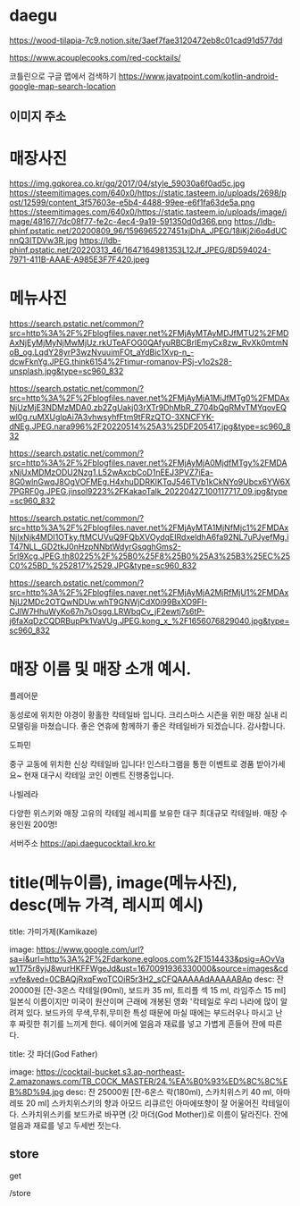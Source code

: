 # daegu

https://wood-tilapia-7c9.notion.site/3aef7fae3120472eb8c01cad91d577dd


https://www.acouplecooks.com/red-cocktails/



코틀린으로 구글 맵에서 검색하기
https://www.javatpoint.com/kotlin-android-google-map-search-location

## 이미지 주소
# 매장사진
https://img.gqkorea.co.kr/gq/2017/04/style_59030a6f0ad5c.jpg
https://steemitimages.com/640x0/https://static.tasteem.io/uploads/2698/post/12599/content_3f57603e-e5b4-4488-99ee-e6f1fa63de5a.png
https://steemitimages.com/640x0/https://static.tasteem.io/uploads/image/image/48167/7dc08f77-fe2c-4ec4-9a19-591350d0d366.png
https://ldb-phinf.pstatic.net/20200809_96/1596965227451xjDhA_JPEG/18iKj2i6o4dUCnnQ3ITDVw3R.jpg
https://ldb-phinf.pstatic.net/20220313_46/1647164981353L12Jf_JPEG/8D594024-7971-411B-AAAE-A985E3F7F420.jpeg

# 메뉴사진 
https://search.pstatic.net/common/?src=http%3A%2F%2Fblogfiles.naver.net%2FMjAyMTAyMDJfMTU2%2FMDAxNjEyMjMyNjMwMjUz.rkUTeAFOG0QAfyuRBCBrIEmyCx8zw_RvXk0mtmNoB_og.LqdY28yrP3wzNvuuimFOt_aYdBic1Xvp-n_-dcwFknYg.JPEG.think6154%2Ftimur-romanov-PSj-v1o2s28-unsplash.jpg&type=sc960_832

https://search.pstatic.net/common/?src=http%3A%2F%2Fblogfiles.naver.net%2FMjAyMjA1MjJfMTg0%2FMDAxNjUzMjE3NDMzMDA0.zb2ZgUakj03rXTr9DhMbR_Z704bQgRMvTMYqovEQwl0g.ruMXUglpAi7A3vhwsyhfFtm9tFRzQTO-3XNCFYK-dNEg.JPEG.nara996%2F20220514%25A3%25DF205417.jpg&type=sc960_832

https://search.pstatic.net/common/?src=http%3A%2F%2Fblogfiles.naver.net%2FMjAyMjA0MjdfMTgy%2FMDAxNjUxMDMzODU2Nzg1.L52wAxcbCoD1nEEJ3PVZ7iEa-8G0wlnGwqJ8OgVOFMEg.H4xhuDDRKlKTqJ546TVb1kCkNYo9Ubcx6YW6X7PGRF0g.JPEG.jinsol9223%2FKakaoTalk_20220427_100117717_09.jpg&type=sc960_832

https://search.pstatic.net/common/?src=http%3A%2F%2Fblogfiles.naver.net%2FMjAyMTA1MjNfMjc1%2FMDAxNjIxNjk4MDI1OTky.ftMCUVuQ9FQbXVOydqEIRdxeldhA6fa92NL7uPJyefMg.iT47NLL_GD2tkJ0nHzpNNbtWdyrGsqghGms2-5rl9Xcg.JPEG.th80225%2F%25B0%25F8%25B0%25A3%25B3%25EC%25C0%25BD_%252817%2529.JPG&type=sc960_832

https://search.pstatic.net/common/?src=http%3A%2F%2Fblogfiles.naver.net%2FMjAyMjA2MjRfMjU1%2FMDAxNjU2MDc2OTQwNDUw.whT9GNWjCdX0i99BxXO9FI-CJlW7HhuWyKo67n7sOsgg.LRWbqCv_jF2ewtj7s6tP-j6faXqDzCQDRBupPk1VaVUg.JPEG.kong_x_%2F1656076829040.jpg&type=sc960_832

# 매장 이름 및 매장 소개 예시.

플레어문

동성로에 위치한 야경이 황홀한 칵테일바 입니다. 크리스마스 시즌을 위한 매장 실내 리모델링을 마쳤습니다. 좋은 연휴에 함께하기 좋은 칵테일바가 되겠습니다. 감사합니다.

도파민

중구 교동에 위치한 신상 칵테일바 입니다! 인스타그램을 통한 이벤트로 경품 받아가세요~ 현재 대구시 칵테일 코인 이벤트 진행중입니다.

나빌레라

다양한 위스키와 매장 고유의 칵테일 레시피를 보유한 대구 최대규모 칵테일바. 매장 수용인원 200명!


서버주소 https://api.daegucocktail.kro.kr


# title(메뉴이름), image(메뉴사진), desc(메뉴 가격, 레시피 예시)


title: 가미가제(Kamikaze)

image: 
https://www.google.com/url?sa=i&url=http%3A%2F%2Fdarkone.egloos.com%2F1514433&psig=AOvVaw1T75r8yjJ8wurHKFFWgeJd&ust=1670091936330000&source=images&cd=vfe&ved=0CBAQjRxqFwoTCOiR5r3H2_sCFQAAAAAdAAAAABAp
desc: 
잔 20000원
[잔-3온스 칵테일(90ml), 보드카 35 ml, 트리플 섹 15 ml, 라임주스 15 ml]
일본식 이름이지만 미국이 원산이며 근래에 개봉된 영화 '칵테일로 우리 나라에 많이 알려져 있다. 보드카의 무색,무취,무미한 특성 때문에 마실 때에는 부드러우나 마시고 난 후 짜릿한 취기를 느끼게 한다. 쉐이커에 얼음과 재료를 넣고 가볍게 흔들어 잔에 따른다.


title: 갓 파더(God Father)

image: 
https://cocktail-bucket.s3.ap-northeast-2.amazonaws.com/TB_COCK_MASTER/24.%EA%B0%93%ED%8C%8C%EB%8D%94.jpg
desc: 
잔 25000원
[잔-6온스 락(180ml), 스카치위스키 40 ml, 아마레또 20 ml] 
스카치위스키의 향과 아모드 리큐르인 아마에또향이 잘 어울어진 칵테일이다. 스카치위스키를 보드카로 바꾸면 (갓 마더(God Mother))로 이름이 달라진다. 잔에 얼음과 재료를 넣고 두세번 젓는다.

## store

get

/store
